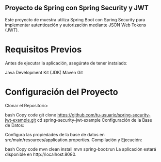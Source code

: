 ## Proyecto de Spring con Spring Security y JWT
Este proyecto de muestra utiliza Spring Boot con Spring Security para implementar autenticación y autorización mediante JSON Web Tokens (JWT).

# Requisitos Previos
Antes de ejecutar la aplicación, asegúrate de tener instalado:

Java Development Kit (JDK)
Maven
Git
# Configuración del Proyecto
Clonar el Repositorio:

bash
Copy code
git clone https://github.com/tu-usuario/spring-security-jwt-example.git
cd spring-security-jwt-example
Configuración de la Base de Datos:

Configura las propiedades de la base de datos en src/main/resources/application.properties.
Compilación y Ejecución:

bash
Copy code
mvn clean install
mvn spring-boot:run
La aplicación estará disponible en http://localhost:8080.
